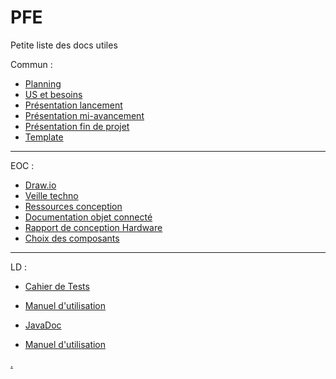 # PFE
Petite liste des docs utiles


Commun :
- [Planning](https://reseaueseo-my.sharepoint.com/:x:/g/personal/morgan_leroux_reseau_eseo_fr/EdhmUGsiH4JKp43w77pmdBwB86PAxmwWFjXhSsJCPYVsag?e=v93kcJ)
- [US et besoins](https://reseaueseo-my.sharepoint.com/:x:/g/personal/morgan_leroux_reseau_eseo_fr/EVosvylqDkBHhK19-jUdR7sB723QMk-ZBMoqNMfOpTIDRw?e=7JHxYa)
- [Présentation lancement](https://reseaueseo-my.sharepoint.com/:p:/g/personal/morgan_leroux_reseau_eseo_fr/Ee0h6hcSygFFqbmP-LD3LMoBin_RXobdlb0-MgEiyT4bGQ?e=IwRz55)
- [Présentation mi-avancement](https://reseaueseo-my.sharepoint.com/:p:/g/personal/morgan_leroux_reseau_eseo_fr/EUA46ACU86xOo7TcxHZPvp4BYnj-VggvgS08w5wfXFZdPw?e=8jCu3m)
- [Présentation fin de projet](https://reseaueseo-my.sharepoint.com/:p:/g/personal/julien_janvier_reseau_eseo_fr/ESavN87esQRKtFWZOoxKoXwBku17BZ_F55J0_n0l54EI2g?e=mbnADV&fbclid=IwAR0jPS2j7EqFt24qtEiLh1eV9vAsQPOFO-W5KS7qHHXMYk5WL324WsXri6Q)
- [Template](https://reseaueseo-my.sharepoint.com/:w:/g/personal/morgan_leroux_reseau_eseo_fr/EaB4TGTkUxRHoZZHE9hyCwsBv8wi2Nob513AMsOLigLudQ?e=Ofd9yi)

--------

EOC :
- [Draw.io](https://app.diagrams.net/#G1043w-ReVlp8RX4udpgBM5xO3jmGDzmA3)
- [Veille techno](https://reseaueseo-my.sharepoint.com/:w:/r/personal/julien_janvier_reseau_eseo_fr/_layouts/15/Doc.aspx?sourcedoc=%7B168702F3-D2B1-41BD-B6B3-61408A435F24%7D&file=Veille%20techno%20NRF52.docx&action=default&mobileredirect=true)
- [Ressources conception](https://reseaueseo-my.sharepoint.com/personal/morgan_leroux_reseau_eseo_fr/_layouts/15/doc.aspx?sourcedoc={25e011e3-e705-4bc5-88e2-d4122beba602}&action=edit)
- [Documentation objet connecté](https://reseaueseo-my.sharepoint.com/:w:/g/personal/morgan_leroux_reseau_eseo_fr/EZ6zsM1YprRGmffRIx2oK6wBqRzq87JUgF8EwohvVU-kCA?e=dUjXrs)
- [Rapport de conception Hardware](https://reseaueseo-my.sharepoint.com/:w:/g/personal/morgan_leroux_reseau_eseo_fr/EdDa6rmKKb9Dt8Y0_CXRxJIBly_3PnR2CzefZ5_MldX1bw?e=UBeTBV)
- [Choix des composants](https://reseaueseo-my.sharepoint.com/:w:/g/personal/morgan_leroux_reseau_eseo_fr/ET2mVW2yu_ZIkHHPdd2KgFIBvIh-ZCiSrvgWuqB1qfv2hQ?e=lty9Sr)

--------

LD :

- [Cahier de Tests](https://reseaueseo-my.sharepoint.com/:x:/g/personal/morgan_leroux_reseau_eseo_fr/EfQ3kjoixelOuvC7I9L6WREBynvWRZXmzxsfNg1RZ8bJzA?e=jKLaIe)
- [Manuel d'utilisation](https://reseaueseo-my.sharepoint.com/:w:/g/personal/morgan_leroux_reseau_eseo_fr/EUGTkzZyYWFCmdpyvr30Ws0BDVupNck_rw8066RJurCLiQ?e=W24Nq7)
- [JavaDoc](https://reseaueseo-my.sharepoint.com/:f:/g/personal/morgan_leroux_reseau_eseo_fr/Enr1wypCdh5Gn7386nidBbcBcYrwEWVg3leIIU6s9DceVg?e=boFGew)


- [Manuel d'utilisation](https://reseaueseo-my.sharepoint.com/:w:/g/personal/morgan_leroux_reseau_eseo_fr/EUGTkzZyYWFCmdpyvr30Ws0BDVupNck_rw8066RJurCLiQ?e=W24Nq7)


[.](https://github.com/Simplonline-foad/utiliser-markdown/blob/master/README.md)
